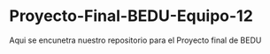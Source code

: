 # Proyecto-Final-BEDU-Equipo-12
Aqui se encunetra nuestro repositorio para el Proyecto final de BEDU
